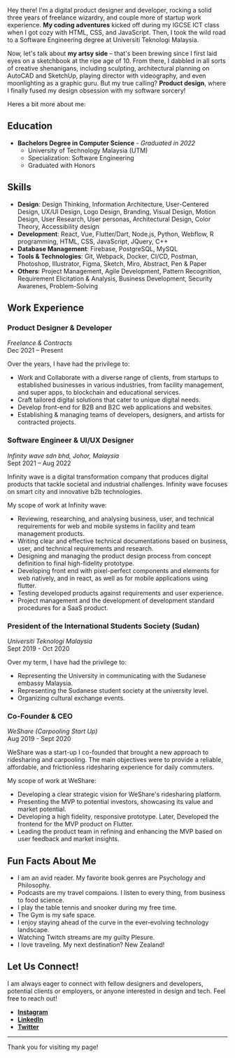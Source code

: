 
Hey there! I'm a digital product designer and developer, rocking a solid three years of freelance wizardry, and couple more of startup work experience. **My coding adventures** kicked off during my IGCSE ICT class when I got cozy with HTML, CSS, and JavaScript. Then, I took the wild road to a Software Engineering degree at Universiti Teknologi Malaysia.

Now, let's talk about **my artsy side** – that's been brewing since I first laid eyes on a sketchbook at the ripe age of 10. From there, I dabbled in all sorts of creative shenanigans, including sculpting, architectural planning on AutoCAD and SketchUp, playing director with videography, and even moonlighting as a graphic guru. 
But my true calling? **Product design**, where I finally fused my design obsession with my software sorcery!

 Heres a bit more about me:

##  Education

- **Bachelors Degree in Computer Science** - *Graduated in 2022*
  - University of Technology Malaysia (UTM)
  - Specialization: Software Engineering
  - Graduated with Honors

##  Skills

- **Design**: Design Thinking, Information Architecture, User-Centered Design, UX/UI Design, Logo Design, Branding, Visual Design, Motion Design, User Research, User personas, Architectural Design, Color Theory, Accessibility design
- **Development**: React, Vue, Flutter/Dart, Node.js, Python, Webflow, R programming, HTML, CSS, JavaScript, JQuery, C++
- **Database Management**: Firebase, PostgreSQL, MySQL
- **Tools & Technologies**: Git, Webpack, Docker, CI/CD, Postman, Photoshop, Illustrator, Figma, Sketch, Miro, Abstract, Pen & Paper
- **Others**: Project Management, Agile Development, Pattern Recognition, Requirement Elicitation & Analysis, Business Development, Security Awarenes, Problem-Solving


##  Work Experience


### Product Designer & Developer 
*Freelance & Contracts*  
Dec 2021 – Present  

Over the years, I have had the privilege to:

- Work and Collaborate with a diverse range of clients, from startups to established businesses in various industries, from facility management, and super apps, to blockchain and educational services.
- Craft tailored digital solutions that cater to unique digital needs.
- Develop front-end for B2B and B2C web applications and websites.
- Establishing & managing teams of developers, designers, and artists for contracted projects.

### Software Engineer & UI/UX Designer
*Infinity wave sdn bhd, Johor, Malaysia*  
Sept 2021 – Aug 2022  

Infinity wave is a digital transformation company that produces digital products that tackle societal and industrial
challenges. Infinity wave focuses on smart city and innovative b2b technologies.

My scope of work at Infinity wave:  

- Reviewing, researching, and analysing business, user, and technical requirements for web and mobile systems
in facility and team management products.
- Writing clear and effective technical documentations based on business, user, and technical requirements
and research.
- Designing and managing the product design process from concept definition to final high-fidelity prototype.
- Developing front end with pixel-perfect components and elements for web natively, and in react, as well as for mobile applications using flutter.
- Testing developed products against requirements and user experience.
- Project management and the development of development standard procedures for a SaaS product.


### President of the International Students Society (Sudan)
*Universiti Teknologi Malaysia*  
Sept 2019 - Oct 2020 

Over my term, I have had the privilege to:  

- Representing the University in communicating with the Sudanese embassy Malaysia.
- Representing the Sudanese student society at the university level.
- Organizing cultural exchange events.


### Co-Founder & CEO
*WeShare (Carpooling Start Up)*  
Aug 2019 - Sept 2020  

WeShare was a start-up I co-founded that brought a new approach to ridesharing and carpooling. The main objectives were to provide a reliable, affordable, and frictionless ridesharing experience for daily commuters.

My scope of work at WeShare:  

- Developing a clear strategic vision for WeShare's ridesharing platform.
- Presenting the MVP to potential investors, showcasing its value and market potential.
- Developing a high fidelity, responsive prototype. Later, Developed the frontend for the MVP product on Flutter.
- Leading the product team in refining and enhancing the MVP based on user feedback and market insights.


##  Fun Facts About Me

-  I am an avid reader. My favorite book genres are Psychology and Philosophy.
-  Podcasts are my travel compaions. I listen to every thing, from business to food science.
-  I play the table tennis and snooker during my free time.
-  The Gym is my safe space.
-  I enjoy staying ahead of the curve in the ever-evolving technology landscape.
-  Watching Twitch streams are my guilty Plesure.
-  I love traveling. My next destination? New Zealand!

##  Let Us Connect!

I am always eager to connect with fellow designers and developers, potential clients or employers, or anyone interested in design and tech. Feel free to reach out!

- **[Instagram](https://instagram.com/kamaleldin_a?igshid=OGQ5ZDc2ODk2ZA==)**
- **[LinkedIn](https://www.linkedin.com/in/ahmed-kamal-eldin-82985018a)**
- **[Twitter](https://github.com/kamaleldincom)**

---

Thank you for visiting my page! 

